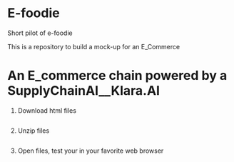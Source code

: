 # E-foodie
Short pilot of e-foodie

This is a repository to build a mock-up for an E_Commerce

# An E_commerce chain powered by a SupplyChainAI__Klara.AI


1. Download html files
``` 

``` 
2. Unzip files
 ``` 

``` 
3. Open files, test your in your favorite web browser
``` 
